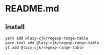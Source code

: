 # README.md

    

## install

```bash
yarn add @lazy-cjk/regexp-range-table
yarn-tool add @lazy-cjk/regexp-range-table
yt add @lazy-cjk/regexp-range-table
```

